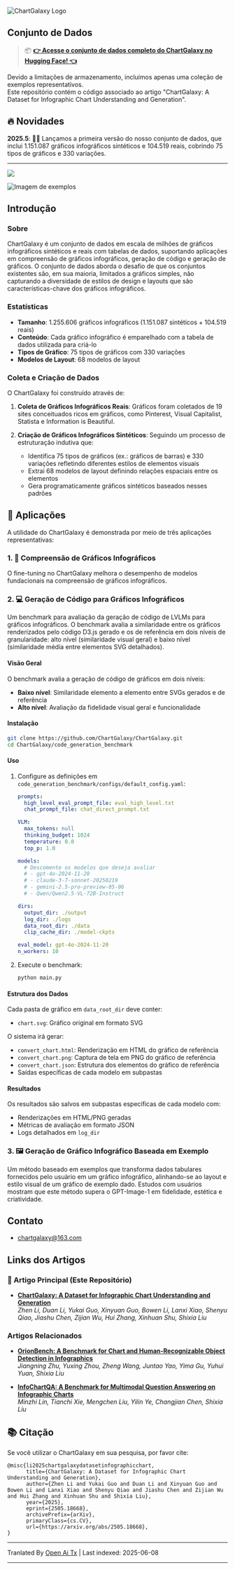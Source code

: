 ![ChartGalaxy Logo](https://raw.githubusercontent.com/ChartGalaxy/ChartGalaxy/refs/heads/main/title.png)

## Conjunto de Dados
> 📦 **[👉 Acesse o conjunto de dados completo do ChartGalaxy no Hugging Face! 👈](https://huggingface.co/datasets/ChartGalaxy/ChartGalaxy)**

Devido a limitações de armazenamento, incluímos apenas uma coleção de exemplos representativos.  
Este repositório contém o código associado ao artigo "ChartGalaxy: A Dataset for Infographic Chart Understanding and Generation".

## 🔥 Novidades
**2025.5**:  🎉🎉 Lançamos a primeira versão do nosso conjunto de dados, que inclui 1.151.087 gráficos infográficos sintéticos e 104.519 reais, cobrindo 75 tipos de gráficos e 330 variações.

-------------------

<img src="https://raw.githubusercontent.com/ChartGalaxy/ChartGalaxy/refs/heads/main/teaser.png" style="border:none;box-shadow:none;">

![Imagem de exemplos](https://raw.githubusercontent.com/ChartGalaxy/ChartGalaxy/refs/heads/main/examples.png)

<!-- ## 🔔 News -->

## Introdução

### Sobre

ChartGalaxy é um conjunto de dados em escala de milhões de gráficos infográficos sintéticos e reais com tabelas de dados, suportando aplicações em compreensão de gráficos infográficos, geração de código e geração de gráficos. O conjunto de dados aborda o desafio de que os conjuntos existentes são, em sua maioria, limitados a gráficos simples, não capturando a diversidade de estilos de design e layouts que são características-chave dos gráficos infográficos.

### Estatísticas

- **Tamanho**: 1.255.606 gráficos infográficos (1.151.087 sintéticos + 104.519 reais)
- **Conteúdo**: Cada gráfico infográfico é emparelhado com a tabela de dados utilizada para criá-lo
- **Tipos de Gráfico**: 75 tipos de gráficos com 330 variações
- **Modelos de Layout**: 68 modelos de layout

### Coleta e Criação de Dados

O ChartGalaxy foi construído através de:

1. **Coleta de Gráficos Infográficos Reais**: Gráficos foram coletados de 19 sites conceituados ricos em gráficos, como Pinterest, Visual Capitalist, Statista e Information is Beautiful.

2. **Criação de Gráficos Infográficos Sintéticos**: Seguindo um processo de estruturação indutiva que:
   - Identifica 75 tipos de gráficos (ex.: gráficos de barras) e 330 variações refletindo diferentes estilos de elementos visuais
   - Extrai 68 modelos de layout definindo relações espaciais entre os elementos
   - Gera programaticamente gráficos sintéticos baseados nesses padrões

## 🎯 Aplicações

A utilidade do ChartGalaxy é demonstrada por meio de três aplicações representativas:

### 1. 🧠 Compreensão de Gráficos Infográficos

O fine-tuning no ChartGalaxy melhora o desempenho de modelos fundacionais na compreensão de gráficos infográficos.

### 2. 💻 Geração de Código para Gráficos Infográficos

Um benchmark para avaliação da geração de código de LVLMs para gráficos infográficos. O benchmark avalia a similaridade entre os gráficos renderizados pelo código D3.js gerado e os de referência em dois níveis de granularidade: alto nível (similaridade visual geral) e baixo nível (similaridade média entre elementos SVG detalhados).

#### Visão Geral

O benchmark avalia a geração de código de gráficos em dois níveis:
- **Baixo nível**: Similaridade elemento a elemento entre SVGs gerados e de referência
- **Alto nível**: Avaliação da fidelidade visual geral e funcionalidade

#### Instalação

```bash
git clone https://github.com/ChartGalaxy/ChartGalaxy.git
cd ChartGalaxy/code_generation_benchmark
```

#### Uso

1. Configure as definições em `code_generation_benchmark/configs/default_config.yaml`:
   ```yaml
   prompts:
     high_level_eval_prompt_file: eval_high_level.txt
     chat_prompt_file: chat_direct_prompt.txt

   VLM:
     max_tokens: null
     thinking_budget: 1024
     temperature: 0.0
     top_p: 1.0

   models:
     # Descomente os modelos que deseja avaliar
     # - gpt-4o-2024-11-20
     # - claude-3-7-sonnet-20250219
     # - gemini-2.5-pro-preview-05-06
     # - Qwen/Qwen2.5-VL-72B-Instruct

   dirs:
     output_dir: ./output
     log_dir: ./logs
     data_root_dir: ./data
     clip_cache_dir: ./model-ckpts

   eval_model: gpt-4o-2024-11-20
   n_workers: 10
   ```

2. Execute o benchmark:
   ```bash
   python main.py
   ```

#### Estrutura dos Dados

Cada pasta de gráfico em `data_root_dir` deve conter:
- `chart.svg`: Gráfico original em formato SVG

O sistema irá gerar:
- `convert_chart.html`: Renderização em HTML do gráfico de referência
- `convert_chart.png`: Captura de tela em PNG do gráfico de referência
- `convert_chart.json`: Estrutura dos elementos do gráfico de referência
- Saídas específicas de cada modelo em subpastas

#### Resultados

Os resultados são salvos em subpastas específicas de cada modelo com:
- Renderizações em HTML/PNG geradas
- Métricas de avaliação em formato JSON
- Logs detalhados em `log_dir`
  

### 3. 🖼️ Geração de Gráfico Infográfico Baseada em Exemplo

Um método baseado em exemplos que transforma dados tabulares fornecidos pelo usuário em um gráfico infográfico, alinhando-se ao layout e estilo visual de um gráfico de exemplo dado. Estudos com usuários mostram que este método supera o GPT-Image-1 em fidelidade, estética e criatividade.


## Contato
- chartgalaxy@163.com

## Links dos Artigos

### 📌 Artigo Principal (Este Repositório)

- **[ChartGalaxy: A Dataset for Infographic Chart Understanding and Generation](https://arxiv.org/abs/2505.18668)**  
  _Zhen Li, Duan Li, Yukai Guo, Xinyuan Guo, Bowen Li, Lanxi Xiao, Shenyu Qiao, Jiashu Chen, Zijian Wu, Hui Zhang, Xinhuan Shu, Shixia Liu_  

### Artigos Relacionados

- **[OrionBench: A Benchmark for Chart and Human-Recognizable Object Detection in Infographics](https://arxiv.org/abs/2505.17473)**  
  _Jiangning Zhu, Yuxing Zhou, Zheng Wang, Juntao Yao, Yima Gu, Yuhui Yuan, Shixia Liu_  

- **[InfoChartQA: A Benchmark for Multimodal Question Answering on Infographic Charts](https://arxiv.org/abs/2505.19028)**  
  _Minzhi Lin, Tianchi Xie, Mengchen Liu, Yilin Ye, Changjian Chen, Shixia Liu_  

## 📚 Citação
Se você utilizar o ChartGalaxy em sua pesquisa, por favor cite:
```
@misc{li2025chartgalaxydatasetinfographicchart,
      title={ChartGalaxy: A Dataset for Infographic Chart Understanding and Generation}, 
      author={Zhen Li and Yukai Guo and Duan Li and Xinyuan Guo and Bowen Li and Lanxi Xiao and Shenyu Qiao and Jiashu Chen and Zijian Wu and Hui Zhang and Xinhuan Shu and Shixia Liu},
      year={2025},
      eprint={2505.18668},
      archivePrefix={arXiv},
      primaryClass={cs.CV},
      url={https://arxiv.org/abs/2505.18668}, 
}
```

---

Tranlated By [Open Ai Tx](https://github.com/OpenAiTx/OpenAiTx) | Last indexed: 2025-06-08

---